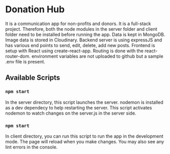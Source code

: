 # Donation Hub

It is a communication app for non-profits and donors. It is a full-stack project.
Therefore, both the node modules in the server folder and client folder need to be installed before running the app.
Data is kept in MongoDB.
Image data is stored in Cloudinary.
Backend server is using expressJS and has various end points to send, edit, delete, add new posts.
Frontend is setup with React using create-react-app. Routing is done with the react-router-dom.
environment variables are not uploaded to github but a sample .env file is present.

## Available Scripts

### `npm start`

In the server directory, this script launches the server.
nodemon is installed as a dev dependecy to help restarting the server.
This script activates nodemon to watch changes on the server.js in the server side.

### `npm start`

In client directory, you can run this script to run the app in the development mode.
The page will reload when you make changes.
You may also see any lint errors in the console.
